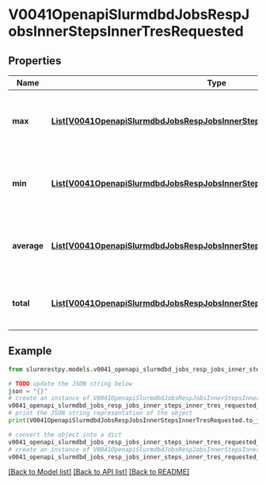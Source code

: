 # V0041OpenapiSlurmdbdJobsRespJobsInnerStepsInnerTresRequested


## Properties

Name | Type | Description | Notes
------------ | ------------- | ------------- | -------------
**max** | [**List[V0041OpenapiSlurmdbdJobsRespJobsInnerStepsInnerTresRequestedMaxInner]**](V0041OpenapiSlurmdbdJobsRespJobsInnerStepsInnerTresRequestedMaxInner.md) | Maximum TRES usage requested among all tasks | [optional]
**min** | [**List[V0041OpenapiSlurmdbdJobsRespJobsInnerStepsInnerTresRequestedMaxInner]**](V0041OpenapiSlurmdbdJobsRespJobsInnerStepsInnerTresRequestedMaxInner.md) | Minimum TRES usage requested among all tasks | [optional]
**average** | [**List[V0041OpenapiSlurmdbdJobsRespJobsInnerStepsInnerTresRequestedMaxInner]**](V0041OpenapiSlurmdbdJobsRespJobsInnerStepsInnerTresRequestedMaxInner.md) | Average TRES usage requested among all tasks | [optional]
**total** | [**List[V0041OpenapiSlurmdbdJobsRespJobsInnerStepsInnerTresRequestedMaxInner]**](V0041OpenapiSlurmdbdJobsRespJobsInnerStepsInnerTresRequestedMaxInner.md) | Total TRES usage requested among all tasks | [optional]

## Example

```python
from slurmrestpy.models.v0041_openapi_slurmdbd_jobs_resp_jobs_inner_steps_inner_tres_requested import V0041OpenapiSlurmdbdJobsRespJobsInnerStepsInnerTresRequested

# TODO update the JSON string below
json = "{}"
# create an instance of V0041OpenapiSlurmdbdJobsRespJobsInnerStepsInnerTresRequested from a JSON string
v0041_openapi_slurmdbd_jobs_resp_jobs_inner_steps_inner_tres_requested_instance = V0041OpenapiSlurmdbdJobsRespJobsInnerStepsInnerTresRequested.from_json(json)
# print the JSON string representation of the object
print(V0041OpenapiSlurmdbdJobsRespJobsInnerStepsInnerTresRequested.to_json())

# convert the object into a dict
v0041_openapi_slurmdbd_jobs_resp_jobs_inner_steps_inner_tres_requested_dict = v0041_openapi_slurmdbd_jobs_resp_jobs_inner_steps_inner_tres_requested_instance.to_dict()
# create an instance of V0041OpenapiSlurmdbdJobsRespJobsInnerStepsInnerTresRequested from a dict
v0041_openapi_slurmdbd_jobs_resp_jobs_inner_steps_inner_tres_requested_from_dict = V0041OpenapiSlurmdbdJobsRespJobsInnerStepsInnerTresRequested.from_dict(v0041_openapi_slurmdbd_jobs_resp_jobs_inner_steps_inner_tres_requested_dict)
```
[[Back to Model list]](../README.md#documentation-for-models) [[Back to API list]](../README.md#documentation-for-api-endpoints) [[Back to README]](../README.md)


